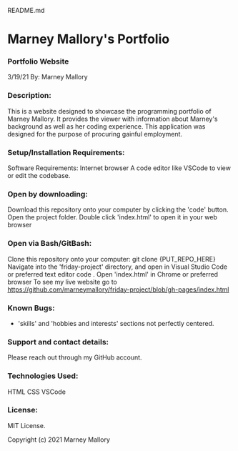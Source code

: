 README.md

# Marney Mallory's Portfolio

### Portfolio Website 
3/19/21
By: Marney Mallory

### Description:
This is a website designed to showcase the programming portfolio of Marney Mallory. It provides the viewer with information about Marney's background as well as her coding experience. This application was designed for the purpose of procuring gainful employment.

### Setup/Installation Requirements:
Software Requirements: Internet browser
A code editor like VSCode to view or edit the codebase.

### Open by downloading:
Download this repository onto your computer by clicking the 'code' button.
Open the project folder.
Double click 'index.html' to open it in your web browser

### Open via Bash/GitBash:
Clone this repository onto your computer: git clone {PUT_REPO_HERE}
Navigate into the 'friday-project' directory, and open in Visual Studio Code or preferred text editor code .
Open 'index.html' in Chrome or preferred browser
To see my live website go to https://github.com/marneymallory/friday-project/blob/gh-pages/index.html

### Known Bugs:
- 'skills' and 'hobbies and interests' sections not perfectly centered.

### Support and contact details:
Please reach out through my GitHub account.

### Technologies Used:
HTML
CSS
VSCode

### License:
MIT License.

Copyright (c) 2021 Marney Mallory